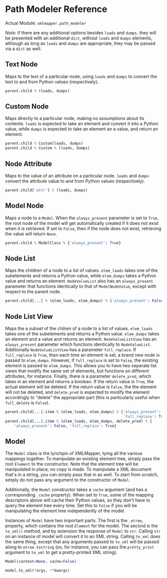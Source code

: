 Path Modeler Reference
======================

Actual Module: `xmlmapper.path_modeler`

*Note*: if there are any additional options besides `loads` and `dumps`, they
will be presented with an additional `dict`, without `loads` and `dumps`
elements, although as long as `loads` and `dumps` are appropriate, they
may be passed via a `dict` as well.

Text Node
---------

Maps to the text of a particular node, using `loads` and `dumps`
to convert the text to and from Python values (respectively).

```python
parent.child % (loads, dumps)
```

Custom Node
-----------

Maps directly to a particular node, making no assumptions about
its contents.  `loads` is expected to take an element and convert
it into a Python value, while `dumps` is expected to take an
element an a value, and return an element.

```python
parent.child % Custom(loads, dumps)
parent.child % Custom % (loads, dumps)
```

Node Attribute
--------------

Maps to the value of an attribute on a particular node. `loads`
and `dumps` convert the attribute value to and from Python values
(respectively).

```python
parent.child['attr'] % (loads, dumps)
```

Model Node
----------

Maps a node to a `Model`.  When the `always_present` parameter is set to
`True`, the root node of the model will get automatically created if it
does not exist when it is retrieved.  If set to `False`, then if the node
does not exist, retrieving the value will return `None`.

```python
parent.child % ModelClass % {'always_present': True}
```

Node List
---------

Maps the children of a node to a list of values.  `elem_loads`
takes one of the subelements and returns a Python value,
while `elem_dumps` takes a Python value and returns an element.
`NodeValueList` also has an `always_present` parameter that functions
identically to that of `ModelNodeValue`, except with respect to the
parent node.

```python
parent.child[...] % (elem_loads, elem_dumps) % {'always_present': False}
```

Node List View
--------------

Maps the a subset of the chilren of a node to a list of values. `elem_loads`
takes one of the subelements and returns a Python value.  `elem_dumps` takes
an element and a value and returns an element.  `NodeValueListView` has an
`always_present` parameter which functions identically to `NodeValueList`.
Additionally `NodeValueListView` has a parameter `full_replace`.  If
`full_replace` is `True`, then each time an element is set, a brand new
node is passed to `elem_dumps`.  However, if `full_replace` is set to `False`,
the existing element is passed to `elem_dumps`.  This allows you to have two
separate list views that modify the same set of elements, but functions on
different attributes, for instance.  Finally, there is a parameter
`delete_pred`, which takes in an element and returns a boolean.  If the
return value is `True`, the actual element will be deleted.  If the return
value is `False`, the the element will not be deleted, and `delete_pred`
is expected to modify the element accordingly to "delete" the appropriate
part (this is particularly useful when `full_delete` is `False`).

```python
parent.child[...].item % (elem_loads, elem_dumps) % {'always_present': False,
                                                     'full_replace': True}
parent.child[...].item % (elem_loads, elem_dumps, delete_pred) % {
    'always_present': False, 'full_replace': True}
```

Model
-----

The `Model` class is the lynchpin of XMLMapper, tying all the various mappings
together.  To manipulate an existing element tree, simply pass the root
`Element` to the  constructor.  Note that the element tree will be manipulated
in place; no copy is made.  To manipulate a XML document that's in a string,
you can simply pass that in as well.  To start from scratch, simply do not pass
any argument to the constructor of `Model`.

Additionally, the `Model` constructor takes a `cache` argument (and has a
corresponding `_cache` property).  When set to `True`, some of the mapping
descriptors above will cache their Python values, so they don't have to query
the element tree every time.  Set this to `False` if you will be manipulating
the element tree independently of the model.

Instances of `Model` have two important parts.  The first is the `_etree`,
property, which contains the root `Element` for the model.  The second is the
`to_xml()` method, and by extension the response of `Model` to `str`.  Calling
`str` on an instance of model will convert it to an XML string.  Calling
`to_xml` does the same thing, except that any arguments passed to `to_xml` will
be passed along to `etree.tostring` (so, for instance, you can pass the
`pretty_print` argument to `to_xml` to get a pretty-printed XML string).

```python
Model(content=None, cache=False)
```

```python
model.to_xml(*args, **kwargs)
```
